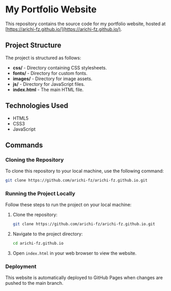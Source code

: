 # My Portfolio Website

This repository contains the source code for my portfolio website, hosted at [https://arichi-fz.github.io/](https://arichi-fz.github.io/).

## Project Structure

The project is structured as follows:

- **css/** - Directory containing CSS stylesheets.
- **fonts/** - Directory for custom fonts.
- **images/** - Directory for image assets.
- **js/** - Directory for JavaScript files.
- **index.html** - The main HTML file.

## Technologies Used

- HTML5
- CSS3
- JavaScript

## Commands

### Cloning the Repository

To clone this repository to your local machine, use the following command:

```bash
git clone https://github.com/arichi-fz/arichi-fz.github.io.git
```

### Running the Project Locally

Follow these steps to run the project on your local machine:

1. Clone the repository:
   ```bash
   git clone https://github.com/arichi-fz/arichi-fz.github.io.git
   ```

2. Navigate to the project directory:
   ```bash
   cd arichi-fz.github.io
   ```

3. Open `index.html` in your web browser to view the website.

### Deployment

This website is automatically deployed to GitHub Pages when changes are pushed to the main branch.
